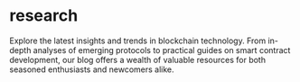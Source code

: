# research
Explore the latest insights and trends in blockchain technology. From in-depth analyses of emerging protocols to practical guides on smart contract development, our blog offers a wealth of valuable resources for both seasoned enthusiasts and newcomers alike.
